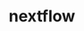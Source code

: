 ---
title: "nextflow"
layout: cache
categories: [package, v0.18.1]
meta: {"versions": ["22.04.3"], "compilers": ["gcc@=7.3.1"], "oss": ["amzn2"], "platforms": ["linux"], "targets": ["aarch64", "graviton2", "x86_64_v3", "x86_64_v4"], "stacks": ["aws-isc", "aws-isc-aarch64", "root"], "num_specs": 4, "num_specs_by_stack": {"root": 4, "aws-isc": 2, "aws-isc-aarch64": 2}}
spec_details: [{"hash": "oakcsj3gtdol2hjh2ubfct4vgpyegu42", "compiler": "gcc@=7.3.1", "versions": ["22.04.3"], "os": "amzn2", "platform": "linux", "target": "x86_64_v3", "variants": [], "stacks": ["root", "aws-isc"], "size": "-", "tarball": "https://binaries.spack.io/v0.18.1/build_cache/linux-amzn2-x86_64_v3/gcc-7.3.1/nextflow-22.04.3/linux-amzn2-x86_64_v3-gcc-7.3.1-nextflow-22.04.3-oakcsj3gtdol2hjh2ubfct4vgpyegu42.spack"}, {"hash": "wil6rbmfcoyizmuxgpub2slxn43x4xbz", "compiler": "gcc@=7.3.1", "versions": ["22.04.3"], "os": "amzn2", "platform": "linux", "target": "graviton2", "variants": [], "stacks": ["root", "aws-isc-aarch64"], "size": "-", "tarball": "https://binaries.spack.io/v0.18.1/build_cache/linux-amzn2-graviton2/gcc-7.3.1/nextflow-22.04.3/linux-amzn2-graviton2-gcc-7.3.1-nextflow-22.04.3-wil6rbmfcoyizmuxgpub2slxn43x4xbz.spack"}, {"hash": "tnqrxtmwpdm6dnhaq6piumtd3ca5ebx6", "compiler": "gcc@=7.3.1", "versions": ["22.04.3"], "os": "amzn2", "platform": "linux", "target": "x86_64_v4", "variants": [], "stacks": ["root", "aws-isc"], "size": "-", "tarball": "https://binaries.spack.io/v0.18.1/build_cache/linux-amzn2-x86_64_v4/gcc-7.3.1/nextflow-22.04.3/linux-amzn2-x86_64_v4-gcc-7.3.1-nextflow-22.04.3-tnqrxtmwpdm6dnhaq6piumtd3ca5ebx6.spack"}, {"hash": "ppca5ztrrpxl6xrvk2pprlha22zeex5b", "compiler": "gcc@=7.3.1", "versions": ["22.04.3"], "os": "amzn2", "platform": "linux", "target": "aarch64", "variants": [], "stacks": ["root", "aws-isc-aarch64"], "size": "-", "tarball": "https://binaries.spack.io/v0.18.1/build_cache/linux-amzn2-aarch64/gcc-7.3.1/nextflow-22.04.3/linux-amzn2-aarch64-gcc-7.3.1-nextflow-22.04.3-ppca5ztrrpxl6xrvk2pprlha22zeex5b.spack"}]
---
